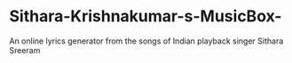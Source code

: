 # Sithara-Krishnakumar-s-MusicBox-
An online lyrics generator from the songs of Indian playback singer Sithara Sreeram
